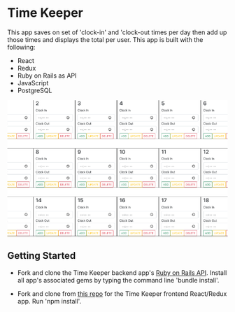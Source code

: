 # Time Keeper

This app saves on set of 'clock-in' and 'clock-out times per day then add up those times and displays the total per user. This app is built with the following:

- React
- Redux
- Ruby on Rails as API
- JavaScript
- PostgreSQL

![Timekeeper calendar](https://github.com/monteecode/timekeeper_react/blob/main/src/images/timekeeper_729x450.jpg?raw=true)

## Getting Started

- Fork and clone the Time Keeper backend app's [Ruby on Rails API](https://github.com/monteecode/TimeKeeper_API). Install all app's associated gems by typing the command line 'bundle install'.

- Fork and clone from [this repo](https://github.com/monteecode/timekeeper_react) for the Time Keeper frontend React/Redux app. Run 'npm install'.
